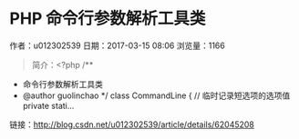 # PHP 命令行参数解析工具类
作者：u012302539
日期：2017-03-15 08:06
浏览量：1166
> 简介：<?php
/**
 * 命令行参数解析工具类
 * @author guolinchao
 */
class CommandLine
{
	// 临时记录短选项的选项值
	private stati...

 链接：http://blog.csdn.net/u012302539/article/details/62045208
